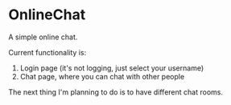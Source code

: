 # OnlineChat
A simple online chat.  

Current functionality is:
1) Login page (it's not logging, just select your username)
2) Chat page, where you can chat with other people

The next thing I'm planning to do is to have different chat rooms.
